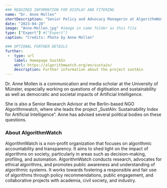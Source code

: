 ```yaml
---
### REQUIRED INFORMATION FOR DISPLAY AND FITERING
name: "Dr. Anne Mollen"
shortDescription: "Senior Policy and Advocacy Managerin at AlgorithmWatch"
date: "2023-04-28"
image: "Anne-Mollen.jpg" #image in same folder as this file
type: ["Expert"] #["Expert"]
caption: "Credits: Photo by Anne Mollen"

### OPTIONAL FURTHER DETAILS
further:
 -  type: url
    label: Homepage SustAIn
    eUrl: https://algorithmwatch.org/en/sustain/
    description: Further information about the project sustAin
---
```


Dr. Anne Mollen is a communication and media scholar at the University of Münster, especially working on questions of digitisation and sustainability as well as democratic and societal impacts of Artificial Intelligence. 

She is also a Senior Research Advisor at the Berlin-based NGO Algorithmwatch, where she leads the project „SustAIn: Sustainability Index for Artificial Intelligence“. Anne has advised several political bodies on these questions.

### About AlgorithmWatch

AlgorithmWatch is a non-profit organization that focuses on algorithmic accountability and transparency. It aims to shed light on the impact of algorithms on society, particularly in areas such as decision-making, profiling, and automation. AlgorithmWatch conducts research, advocates for ethical algorithms, and promotes public awareness and understanding of algorithmic systems. It works towards fostering a responsible and fair use of algorithms through policy recommendations, public engagement, and collaborative projects with academia, civil society, and industry.